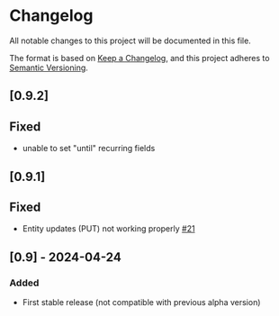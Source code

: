 # Changelog

All notable changes to this project will be documented in this file.

The format is based on [Keep a Changelog](https://keepachangelog.com/en/1.1.0/),
and this project adheres to [Semantic Versioning](https://semver.org/spec/v2.0.0.html).


## [0.9.2]

## Fixed
- unable to set "until" recurring fields

## [0.9.1]

## Fixed
- Entity updates (PUT) not working properly [#21](https://github.com/SirChri/employee-shift-scheduler/issues/21)

## [0.9] - 2024-04-24

### Added

- First stable release (not compatible with previous alpha version)
